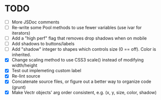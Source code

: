 # TODO

* [ ] More JSDoc comments
* [ ] Re-write some Pool methods to use fewer variables (use ivar for iterators)
* [ ] Add a "high perf" flag that removes drop shadows when on mobile
* [ ] Add shadows to buttons/labels
* [ ] Add "shadow" integer to shapes which controls size (0 == off). Color is inherited. 
* [X] Change <canvas> scaling method to use CSS3 scale() instead of modifying width/height
* [X] Test out implemeting custom label
* [X] Re-lint source
* [X] Concatenate source files, or figure out a better way to organize code (grunt)
* [X] Make Vectr objects' arg order consistent, e.g. (x, y, size, color, shadow)
